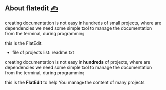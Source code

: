 
## About flatedit [<span style='font-size:20px;'>&#x270D;</span>](https://github.com/flatedit/bash/edit/main/DOCS/ABOUT.md)

creating documentation is not easy in hundreds of small projects, where are dependencies
we need some simple tool to manage the documentation from the terminal, during programming

this is the FlatEdit:
+ file of projects list: readme.txt


creating documentation is not easy in **hundreds** of projects, where are dependencies
we need some simple tool to manage the documentation from the terminal, during programming

this is the **FlatEdit** to help You manage the content of many projects
